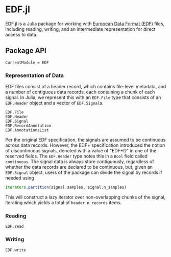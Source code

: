 # EDF.jl

EDF.jl is a Julia package for working with [European Data Format (EDF)](https://edfplus.info)
files, including reading, writing, and an intermediate representation for direct access
to data.

## Package API

```@meta
CurrentModule = EDF
```
### Representation of Data

EDF files consist of a header record, which contains file-level metadata, and a number
of contiguous data records, each containing a chunk of each signal.
In Julia, we represent this with an `EDF.File` type that consists of an `EDF.Header`
object and a vector of `EDF.Signal`s.

```@docs
EDF.File
EDF.Header
EDF.Signal
EDF.RecordAnnotation
EDF.AnnotationsList
```

Per the original EDF specification, the signals are assumed to be continuous across data
records.
However, the EDF+ specification introduced the notion of discontinuous signals, denoted
with a value of "EDF+D" in one of the reserved fields.
The `EDF.Header` type notes this in a `Bool` field called `continuous`.
The signal data is always store contiguously, regardless of whether the data records are
declared to be continuous, but, given an `EDF.Signal` object, users of the package can
divide the signal by records if needed using

```julia
Iterators.partition(signal.samples, signal.n_samples)
```

This will construct a lazy iterator over non-overlapping chunks of the signal, iterating
which yields a total of `header.n_records` items.

### Reading

```@docs
EDF.read
```

### Writing

```@docs
EDF.write
```
